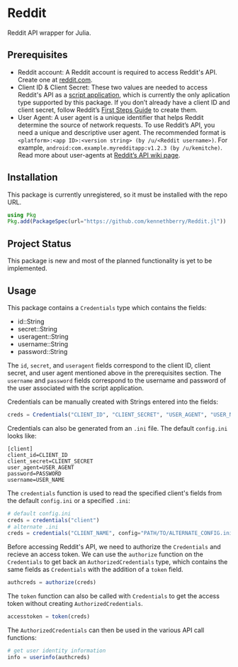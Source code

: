 # Reddit
Reddit API wrapper for Julia.

## Prerequisites
* Reddit account: A Reddit account is required to access Reddit's API.  Create one at [reddit.com](https://reddit.com).
* Client ID & Client Secret: These two values are needed to access Reddit's API as a [script application](https://github.com/reddit-archive/reddit/wiki/oauth2-app-types#script), which is currently the only aplication type supported by this package. If you don’t already have a client ID and client secret, follow Reddit’s [First Steps Guide](https://github.com/reddit/reddit/wiki/OAuth2-Quick-Start-Example#first-steps) to create them.
* User Agent: A user agent is a unique identifier that helps Reddit determine the source of network requests. To use Reddit’s API, you need a unique and descriptive user agent. The recommended format is `<platform>:<app ID>:<version string> (by /u/<Reddit username>)`.  For example, `android:com.example.myredditapp:v1.2.3 (by /u/kemitche)`. Read more about user-agents at [Reddit’s API wiki page](https://github.com/reddit/reddit/wiki/API).


## Installation
This package is currently unregistered, so it must be installed with the repo URL.
```julia
using Pkg
Pkg.add(PackageSpec(url="https://github.com/kennethberry/Reddit.jl"))
```

## Project Status
This package is new and most of the planned functionality is yet to be implemented.

## Usage
This package contains a `Credentials` type which contains the fields:
* id::String
* secret::String
* useragent::String
* username::String
* password::String

The `id`, `secret`, and `useragent` fields correspond to the client ID, client secret, and user agent mentioned above in the prerequisites section. The `username` and `password` fields correspond to the username and password of the user associated with the script application.

Credentials can be manually created with Strings entered into the fields:
```julia
creds = Credentials("CLIENT_ID", "CLIENT_SECRET", "USER_AGENT", "USER_NAME", "PASSWORD")
```
Credentials can also be generated from an `.ini` file. The default `config.ini` looks like:
```
[client]
client_id=CLIENT_ID
client_secret=CLIENT_SECRET
user_agent=USER_AGENT
password=PASSWORD
username=USER_NAME
```
The `credentials` function is used to read the specified client's fields from the default `config.ini` or a specified `.ini`:
```julia
# default config.ini
creds = credentials("client")
# alternate .ini
creds = credentials("CLIENT_NAME", config="PATH/TO/ALTERNATE_CONFIG.ini")
```

Before accessing Reddit's API, we need to authorize the `Credentials` and recieve an access token.  We can use the `authorize` function on the `Credentials` to get back an `AuthorizedCredentials` type, which contains the same fields as `Credentials` with the addition of a `token` field.
```julia
authcreds = authorize(creds)
```
The `token` function can also be called with `Credentials` to get the access token without creating `AuthorizedCredentials`.
```julia
accesstoken = token(creds)
```
The `AuthorizedCredentials` can then be used in the various API call functions:
```julia
# get user identity information
info = userinfo(authcreds)
```

